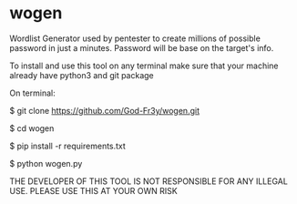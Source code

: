 # wogen
Wordlist Generator used by pentester to create millions of possible password in just a minutes. Password will be base on the target's info.


To install and use this tool on any terminal make sure that your machine already have python3 and git package


On terminal:

$ git clone https://github.com/God-Fr3y/wogen.git

$ cd wogen

$ pip install -r requirements.txt

$ python wogen.py




THE DEVELOPER OF THIS TOOL IS NOT RESPONSIBLE FOR ANY ILLEGAL USE. PLEASE USE THIS AT YOUR OWN RISK
